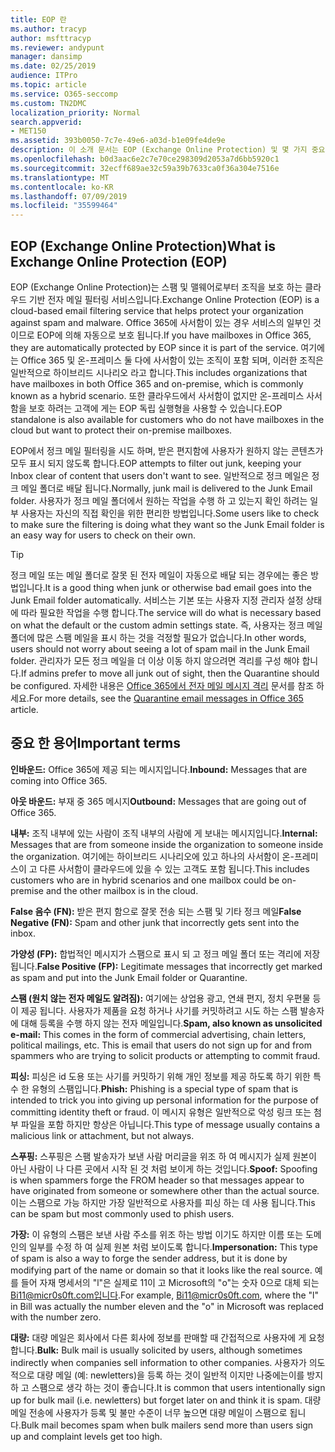 ```yaml
---
title: EOP 란
ms.author: tracyp
author: msfttracyp
ms.reviewer: andypunt
manager: dansimp
ms.date: 02/25/2019
audience: ITPro
ms.topic: article
ms.service: O365-seccomp
ms.custom: TN2DMC
localization_priority: Normal
search.appverid:
- MET150
ms.assetid: 393b0050-7c7e-49e6-a03d-b1e09fe4de9e
description: 이 소개 문서는 EOP (Exchange Online Protection) 및 몇 가지 중요 한 용어를 이해 하는 데 도움이 됩니다. 이 기능은 exchange Online 클라우드 호스팅 사서함을 보호 하는 Office 365 고객 및 Exchange Server 2016와 같은 온-프레미스 사서함을 보호 하는 EOP 독립 실행형 고객에 게 적용 됩니다.
ms.openlocfilehash: b0d3aac6e2c7e70ce298309d2053a7d6bb5920c1
ms.sourcegitcommit: 32ecff689ae32c59a39b7633ca0f36a304e7516e
ms.translationtype: MT
ms.contentlocale: ko-KR
ms.lasthandoff: 07/09/2019
ms.locfileid: "35599464"
---
```

## <a name="what-is-exchange-online-protection-eop"></a><span data-ttu-id="ba782-104">EOP (Exchange Online Protection)</span><span class="sxs-lookup"><span data-stu-id="ba782-104">What is Exchange Online Protection (EOP)</span></span>

<span data-ttu-id="ba782-105">EOP (Exchange Online Protection)는 스팸 및 맬웨어로부터 조직을 보호 하는 클라우드 기반 전자 메일 필터링 서비스입니다.</span><span class="sxs-lookup"><span data-stu-id="ba782-105">Exchange Online Protection (EOP) is a cloud-based email filtering service that helps protect your organization against spam and malware.</span></span> <span data-ttu-id="ba782-106">Office 365에 사서함이 있는 경우 서비스의 일부인 것 이므로 EOP에 의해 자동으로 보호 됩니다.</span><span class="sxs-lookup"><span data-stu-id="ba782-106">If you have mailboxes in Office 365, they are automatically protected by EOP since it is part of the service.</span></span> <span data-ttu-id="ba782-107">여기에는 Office 365 및 온-프레미스 둘 다에 사서함이 있는 조직이 포함 되며, 이러한 조직은 일반적으로 하이브리드 시나리오 라고 합니다.</span><span class="sxs-lookup"><span data-stu-id="ba782-107">This includes organizations that have mailboxes in both Office 365 and on-premise, which is commonly known as a hybrid scenario.</span></span> <span data-ttu-id="ba782-108">또한 클라우드에서 사서함이 없지만 온-프레미스 사서함을 보호 하려는 고객에 게는 EOP 독립 실행형을 사용할 수 있습니다.</span><span class="sxs-lookup"><span data-stu-id="ba782-108">EOP standalone is also available for customers who do not have mailboxes in the cloud but want to protect their on-premise mailboxes.</span></span> 

<span data-ttu-id="ba782-109">EOP에서 정크 메일 필터링을 시도 하며, 받은 편지함에 사용자가 원하지 않는 콘텐츠가 모두 표시 되지 않도록 합니다.</span><span class="sxs-lookup"><span data-stu-id="ba782-109">EOP attempts to filter out junk, keeping your Inbox clear of content that users don't want to see.</span></span> <span data-ttu-id="ba782-110">일반적으로 정크 메일은 정크 메일 폴더로 배달 됩니다.</span><span class="sxs-lookup"><span data-stu-id="ba782-110">Normally, junk mail is delivered to the Junk Email folder.</span></span> <span data-ttu-id="ba782-111">사용자가 정크 메일 폴더에서 원하는 작업을 수행 하 고 있는지 확인 하려는 일부 사용자는 자신의 직접 확인을 위한 편리한 방법입니다.</span><span class="sxs-lookup"><span data-stu-id="ba782-111">Some users like to check to make sure the filtering is doing what they want so the Junk Email folder is an easy way for users to check on their own.</span></span>  

> [!TIP]
> <span data-ttu-id="ba782-112">정크 메일 또는 메일 폴더로 잘못 된 전자 메일이 자동으로 배달 되는 경우에는 좋은 방법입니다.</span><span class="sxs-lookup"><span data-stu-id="ba782-112">It is a good thing when junk or otherwise bad email goes into the Junk Email folder automatically.</span></span> <span data-ttu-id="ba782-113">서비스는 기본 또는 사용자 지정 관리자 설정 상태에 따라 필요한 작업을 수행 합니다.</span><span class="sxs-lookup"><span data-stu-id="ba782-113">The service will do what is necessary based on what the default or the custom admin settings state.</span></span> <span data-ttu-id="ba782-114">즉, 사용자는 정크 메일 폴더에 많은 스팸 메일을 표시 하는 것을 걱정할 필요가 없습니다.</span><span class="sxs-lookup"><span data-stu-id="ba782-114">In other words, users should not worry about seeing a lot of spam mail in the Junk Email folder.</span></span> <span data-ttu-id="ba782-115">관리자가 모든 정크 메일을 더 이상 이동 하지 않으려면 격리를 구성 해야 합니다.</span><span class="sxs-lookup"><span data-stu-id="ba782-115">If admins prefer to move all junk out of sight, then the Quarantine should be configured.</span></span> <span data-ttu-id="ba782-116">자세한 내용은 [Office 365에서 전자 메일 메시지 격리](../quarantine-email-messages.md) 문서를 참조 하세요.</span><span class="sxs-lookup"><span data-stu-id="ba782-116">For more details, see the [Quarantine email messages in Office 365](../quarantine-email-messages.md) article.</span></span>

## <a name="important-terms"></a><span data-ttu-id="ba782-117">중요 한 용어</span><span class="sxs-lookup"><span data-stu-id="ba782-117">Important terms</span></span>

<span data-ttu-id="ba782-118">**인바운드:** Office 365에 제공 되는 메시지입니다.</span><span class="sxs-lookup"><span data-stu-id="ba782-118">**Inbound:** Messages that are coming into Office 365.</span></span>

<span data-ttu-id="ba782-119">**아웃 바운드:** 부재 중 365 메시지</span><span class="sxs-lookup"><span data-stu-id="ba782-119">**Outbound:** Messages that are going out of Office 365.</span></span>

<span data-ttu-id="ba782-120">**내부:** 조직 내부에 있는 사람이 조직 내부의 사람에 게 보내는 메시지입니다.</span><span class="sxs-lookup"><span data-stu-id="ba782-120">**Internal:** Messages that are from someone inside the organization to someone inside the organization.</span></span> <span data-ttu-id="ba782-121">여기에는 하이브리드 시나리오에 있고 하나의 사서함이 온-프레미스이 고 다른 사서함이 클라우드에 있을 수 있는 고객도 포함 됩니다.</span><span class="sxs-lookup"><span data-stu-id="ba782-121">This includes customers who are in hybrid scenarios and one mailbox could be on-premise and the other mailbox is in the cloud.</span></span>

<span data-ttu-id="ba782-122">**False 음수 (FN):** 받은 편지 함으로 잘못 전송 되는 스팸 및 기타 정크 메일</span><span class="sxs-lookup"><span data-stu-id="ba782-122">**False Negative (FN):** Spam and other junk that incorrectly gets sent into the inbox.</span></span>

<span data-ttu-id="ba782-123">**가양성 (FP):** 합법적인 메시지가 스팸으로 표시 되 고 정크 메일 폴더 또는 격리에 저장 됩니다.</span><span class="sxs-lookup"><span data-stu-id="ba782-123">**False Positive (FP):** Legitimate messages that incorrectly get marked as spam and put into the Junk Email folder or Quarantine.</span></span>

<span data-ttu-id="ba782-124">**스팸 (원치 않는 전자 메일도 알려짐):** 여기에는 상업용 광고, 연쇄 편지, 정치 우편물 등이 제공 됩니다. 사용자가 제품을 요청 하거나 사기를 커밋하려고 시도 하는 스팸 발송자에 대해 등록을 수행 하지 않는 전자 메일입니다.</span><span class="sxs-lookup"><span data-stu-id="ba782-124">**Spam, also known as unsolicited e-mail:** This comes in the form of commercial advertising, chain letters, political mailings, etc. This is email that users do not sign up for and from spammers who are trying to solicit products or attempting to commit fraud.</span></span>

<span data-ttu-id="ba782-125">**피싱:** 피싱은 id 도용 또는 사기를 커밋하기 위해 개인 정보를 제공 하도록 하기 위한 특수 한 유형의 스팸입니다.</span><span class="sxs-lookup"><span data-stu-id="ba782-125">**Phish:** Phishing is a special type of spam that is intended to trick you into giving up personal information for the purpose of committing identity theft or fraud.</span></span> <span data-ttu-id="ba782-126">이 메시지 유형은 일반적으로 악성 링크 또는 첨부 파일을 포함 하지만 항상은 아닙니다.</span><span class="sxs-lookup"><span data-stu-id="ba782-126">This type of message usually contains a malicious link or attachment, but not always.</span></span>

<span data-ttu-id="ba782-127">**스푸핑:** 스푸핑은 스팸 발송자가 보낸 사람 머리글을 위조 하 여 메시지가 실제 원본이 아닌 사람이 나 다른 곳에서 시작 된 것 처럼 보이게 하는 것입니다.</span><span class="sxs-lookup"><span data-stu-id="ba782-127">**Spoof:** Spoofing is when spammers forge the FROM header so that messages appear to have originated from someone or somewhere other than the actual source.</span></span> <span data-ttu-id="ba782-128">이는 스팸으로 가능 하지만 가장 일반적으로 사용자를 피싱 하는 데 사용 됩니다.</span><span class="sxs-lookup"><span data-stu-id="ba782-128">This can be spam but most commonly used to phish users.</span></span>

<span data-ttu-id="ba782-129">**가장:** 이 유형의 스팸은 보낸 사람 주소를 위조 하는 방법 이기도 하지만 이름 또는 도메인의 일부를 수정 하 여 실제 원본 처럼 보이도록 합니다.</span><span class="sxs-lookup"><span data-stu-id="ba782-129">**Impersonation:** This type of spam is also a way to forge the sender address, but it is done by modifying part of the name or domain so that it looks like the real source.</span></span> <span data-ttu-id="ba782-130">예를 들어 자재 명세서의 "l"은 실제로 11이 고 Microsoft의 "o"는 숫자 0으로 대체 되는 Bi11@micr0s0ft.com입니다.</span><span class="sxs-lookup"><span data-stu-id="ba782-130">For example, Bi11@micr0s0ft.com, where the "l" in Bill was actually the number eleven and the "o" in Microsoft was replaced with the number zero.</span></span>

<span data-ttu-id="ba782-131">**대량:** 대량 메일은 회사에서 다른 회사에 정보를 판매할 때 간접적으로 사용자에 게 요청 합니다.</span><span class="sxs-lookup"><span data-stu-id="ba782-131">**Bulk:** Bulk mail is usually solicited by users, although sometimes indirectly when companies sell information to other companies.</span></span> <span data-ttu-id="ba782-132">사용자가 의도적으로 대량 메일 (예: newletters)을 등록 하는 것이 일반적 이지만 나중에는이를 방지 하 고 스팸으로 생각 하는 것이 좋습니다.</span><span class="sxs-lookup"><span data-stu-id="ba782-132">It is common that users intentionally sign up for bulk mail (i.e. newletters) but forget later on and think it is spam.</span></span> <span data-ttu-id="ba782-133">대량 메일 전송에 사용자가 등록 및 불만 수준이 너무 높으면 대량 메일이 스팸으로 됩니다.</span><span class="sxs-lookup"><span data-stu-id="ba782-133">Bulk mail becomes spam when bulk mailers send more than users sign up and complaint levels get too high.</span></span>
